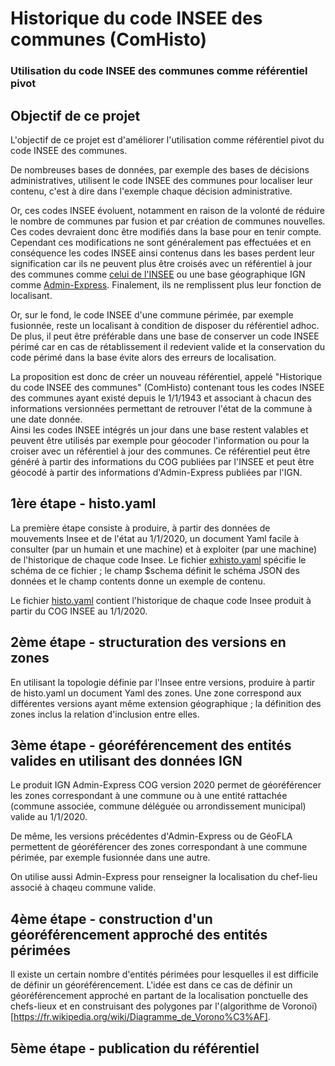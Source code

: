 # Historique du code INSEE des communes (ComHisto)
### Utilisation du code INSEE des communes comme référentiel pivot

## Objectif de ce projet
L'objectif de ce projet est d'améliorer l'utilisation comme référentiel pivot du code INSEE des communes.

De nombreuses bases de données, par exemple des bases de décisions administratives, utilisent le code INSEE des communes
pour localiser leur contenu, c'est à dire dans l'exemple chaque décision administrative.

Or, ces codes INSEE évoluent, notamment en raison de la volonté de réduire le nombre de communes
par fusion et par création de communes nouvelles.
Ces codes devraient donc être modifiés dans la base pour en tenir compte.
Cependant ces modifications ne sont généralement pas effectuées
et en conséquence les codes INSEE ainsi contenus dans les bases perdent leur signification
car ils ne peuvent plus être croisés
avec un référentiel à jour des communes comme [celui de l'INSEE](https://www.insee.fr/fr/information/2560452)
ou une base géographique IGN
comme [Admin-Express](https://geoservices.ign.fr/documentation/diffusion/telechargement-donnees-libres.html#admin-express).
Finalement, ils ne remplissent plus leur fonction de localisant.

Or, sur le fond, le code INSEE d'une commune périmée, par exemple fusionnée,
reste un localisant à condition de disposer du référentiel adhoc.
De plus, il peut être préférable dans une base de conserver un code INSEE périmé car en cas de rétablissement il redevient valide
et la conservation du code périmé dans la base évite alors des erreurs de localisation.

La proposition est donc de créer un nouveau référentiel, appelé "Historique du code INSEE des communes" (ComHisto)
contenant tous les codes INSEE des communes ayant existé depuis le 1/1/1943
et associant à chacun des informations versionnées permettant de retrouver l'état de la commune à une date donnée.  
Ainsi les codes INSEE intégrés un jour dans une base restent valables et peuvent être utilisés par exemple pour géocoder
l'information ou pour la croiser avec un référentiel à jour des communes.
Ce référentiel peut être généré à partir des informations du COG publiées par l'INSEE
et peut être géocodé à partir des informations d'Admin-Express publiées par l'IGN.

## 1ère étape - histo.yaml
La première étape consiste à produire, à partir des données de mouvements Insee et de l'état au 1/1/2020, un document Yaml
facile à consulter (par un humain et une machine) et à exploiter (par une machine) de l'historique de chaque code Insee.
Le fichier [exhisto.yaml](insee/exhisto.yaml) spécifie le schéma de ce fichier ;
le champ $schema définit le schéma JSON des données et le champ contents donne un exemple de contenu.

Le fichier [histo.yaml](insee/histo.yaml) contient l'historique de chaque code Insee produit à partir du COG INSEE au 1/1/2020.

## 2ème étape - structuration des versions en zones
En utilisant la topologie définie par l'Insee entre versions, produire à partir de histo.yaml un document Yaml des zones.
Une zone correspond aux différentes versions ayant même extension géographique ;
la définition des zones inclus la relation d'inclusion entre elles.

## 3ème étape - géoréférencement des entités valides en utilisant des données IGN 
Le produit IGN Admin-Express COG version 2020 permet de géoréférencer les zones correspondant à une commune
ou à une entité rattachée (commune associée, commune déléguée ou arrondissement municipal) valide au 1/1/2020.

De même, les versions précédentes d'Admin-Express ou de GéoFLA permettent de géoréférencer des zones correspondant à une commune périmée,
par exemple fusionnée dans une autre.

On utilise aussi Admin-Express pour renseigner la localisation du chef-lieu associé à chaqeu commune valide.

## 4ème étape - construction d'un géoréférencement approché des entités périmées
Il existe un certain nombre d'entités périmées pour lesquelles il est difficile de définir un géoréférencement.
L'idée est dans ce cas de définir un géoréférencement approché en partant de la localisation ponctuelle des chefs-lieux
et en construisant des polygones par l'(algorithme de Voronoï)[https://fr.wikipedia.org/wiki/Diagramme_de_Vorono%C3%AF].

## 5ème étape - publication du référentiel

